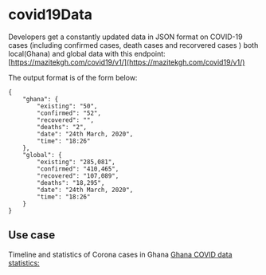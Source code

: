 # covid19Data
Developers get a constantly updated data in JSON format on COVID-19 cases (including confirmed cases, death cases and recorvered cases ) both local(Ghana) and global data with this endpoint:
[https://mazitekgh.com/covid19/v1/](https://mazitekgh.com/covid19/v1/)

The output format is of the form below:
```
{
    "ghana": {
        "existing": "50",
        "confirmed": "52",
        "recovered": "",
        "deaths": "2",
        "date": "24th March, 2020",
        "time": "18:26"
    },
    "global": {
        "existing": "285,081",
        "confirmed": "410,465",
        "recovered": "107,089",
        "deaths": "18,295",
        "date": "24th March, 2020",
        "time": "18:26"
    }
}
```
## Use case
Timeline and statistics of Corona cases in Ghana
[Ghana COVID data statistics:](http://noticeboard.mazitekgh.com/covid19gh/)
